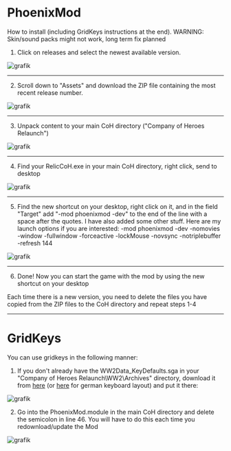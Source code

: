 # PhoenixMod

How to install (including GridKeys instructions at the end). WARNING: Skin/sound packs might not work, long term fix planned

1. Click on releases and select the newest available version.

![grafik](https://user-images.githubusercontent.com/12478713/199226650-6fb97bb0-e4fe-4dea-8d32-b468d543a256.png)


---


2. Scroll down to "Assets" and download the ZIP file containing the most recent release number.

![grafik](https://user-images.githubusercontent.com/12478713/199226802-6641748a-ee52-419f-9f24-933ef321a4f4.png)


---


3. Unpack content to your main CoH directory ("Company of Heroes Relaunch")

![grafik](https://user-images.githubusercontent.com/12478713/160441247-29245530-a4fb-4f99-a89e-f7ad41d78b72.png)


---


4. Find your RelicCoH.exe in your main CoH directory, right click, send to desktop

![grafik](https://user-images.githubusercontent.com/12478713/160441611-e84c3e7d-2100-4a3d-9f23-d4a707afbe14.png)


---


5. Find the new shortcut on your desktop, right click on it, and in the field "Target" add "-mod phoenixmod -dev" to the end of the line with a space after the quotes. 
   I have also added some other stuff. Here are my launch options if you are interested:
   -mod phoenixmod -dev -nomovies -window -fullwindow -forceactive -lockMouse -novsync -notriplebuffer -refresh 144
   
![grafik](https://user-images.githubusercontent.com/12478713/160442715-4cb9f91e-d228-4ca6-97a2-b0f8a2e4ca72.png)


---


6. Done! Now you can start the game with the mod by using the new shortcut on your desktop


Each time there is a new version, you need to delete the files you have copied from the ZIP files to the CoH directory and repeat steps 1-4















---


# GridKeys
You can use gridkeys in the following manner:

1. If you don't already have the WW2Data_KeyDefaults.sga in your "Company of Heroes Relaunch\WW2\Archives" directory,
   download it from [here](https://github.com/Nubb3r/PhoenixMod/files/8417378/WW2Data_KeyDefaults.zip) (or [here](https://github.com/Nubb3r/PhoenixMod/files/8417617/WW2Data_KeyDefaults_de.zip) for german keyboard layout) and put it there:
   
![grafik](https://user-images.githubusercontent.com/12478713/161741018-b3a25ffc-bee1-4249-95a4-ffb77d7e0509.png)

   
2. Go into the PhoenixMod.module in the main CoH directory and delete the semicolon in line 46. You will have to do this each time you redownload/update the Mod

![grafik](https://user-images.githubusercontent.com/12478713/161740515-9f49f85c-1be4-4557-9af0-c0668b81d48c.png)





